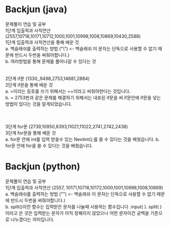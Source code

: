 # Backjun (java)
문제풀이 연습 및 공부  <br>
1단계 입출력과 사칙연산 (2557,10718,10171,10712,1000,1001,10998,1008,10869,10430,2588) <br>
1단계 입출력과 사칙연산을 통해 배운 것 <br>
a. 백슬래쉬를 출력하는 방법 ("\\") <- 백슬래쉬 이 문자는 단독으로 사용할 수 없기 때문에 반드시 두번을 써줘야합니다.)<br>
b. 여러방법을 통해 문제를 풀어나갈 수 있다는 것
<br>
<br>
<br>
2단계 if문 (1330,,9498,2753,14681,2884)<br>
2단계 if문을 통해 배운 것 <br>
a. =이라는 등호를 쓰기 위해서는 ==이라고 써줘야한다는 것입니다.<br>
b. = 2753번과 같은 문제를 해결하기 위해서는 내포된 if문을 써 if문안에 if문을 넣는 방법이 있다는 것을 알게되었습니다.<br>
<br>
<br>
<br>
3단계 for문 (2739,10950,8393,11021,11022,2741,2742,2438)<br>
3단계 for문을 통해 배운 것 <br>
a. for문 안에 int를 입력 받을수 있는 Nextint();를 쓸 수 있다는 것을 배웠습니다.
b. for문 안에 for을 쓸 수 있다는 것을 배웠습니다.

# Backjun (python)
문제풀이 연습 및 공부  <br>
1단계 입출력과 사칙연산 (2557, 10171,10718,10172,1000,1001,10998,1008,10869) <br>
a. 백슬래쉬를 출력하는 방법 ("\") <- 백슬래쉬 이 문자는 단독으로 사용할 수 없기 때문에 반드시 두번을 써줘야합니다.) <br>
b. split()이란 함수는 입력받은 문자를 나눌때 사용하는 함수입니다 .input( ). split( )이라고 쓴 것은 입력받는 문자가 아직 정해지지 않았으나 어떤 문자이건 공백을 기준으로 나누겠다는 의미입니다.


